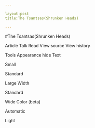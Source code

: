 ```yaml
---

layout:post
title:The Tsantsas(Shrunken Heads)

---
```


#The Tsantsas(Shrunken Heads)

Article
Talk
Read
View source
View history

Tools
Appearance  hide
Text

Small

Standard

Large
Width

Standard

Wide
Color (beta)

Automatic

Light
